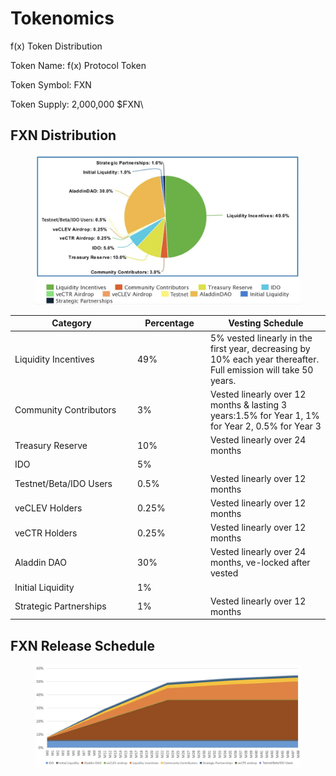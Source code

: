# Tokenomics

f(x) Token Distribution

Token Name: f(x) Protocol Token

Token Symbol: FXN

Token Supply: 2,000,000 $FXN\


## &#x20;                                           FXN Distribution

<figure><img src="../.gitbook/assets/image (118).png" alt=""><figcaption></figcaption></figure>



<table><thead><tr><th width="182">Category</th><th width="103">Percentage</th><th>Vesting Schedule</th></tr></thead><tbody><tr><td>Liquidity Incentives</td><td>49%</td><td>5% vested linearly in the first year, decreasing by 10% each year thereafter.  Full emission will take 50 years.</td></tr><tr><td>Community Contributors</td><td>3%</td><td>Vested linearly over 12 months &#x26; lasting 3 years:1.5% for Year 1, 1% for Year 2, 0.5% for Year 3</td></tr><tr><td>Treasury Reserve</td><td>10%</td><td>Vested linearly over 24 months</td></tr><tr><td>IDO</td><td>5%</td><td><br></td></tr><tr><td>Testnet/Beta/IDO Users</td><td>0.5%</td><td>Vested linearly over 12 months</td></tr><tr><td>veCLEV Holders</td><td>0.25%</td><td>Vested linearly over 12 months</td></tr><tr><td>veCTR Holders</td><td>0.25%</td><td>Vested linearly over 12 months</td></tr><tr><td>Aladdin DAO</td><td>30%</td><td>Vested linearly over 24 months, ve-locked after vested</td></tr><tr><td>Initial Liquidity</td><td>1%</td><td><br></td></tr><tr><td>Strategic Partnerships</td><td>1%</td><td>Vested linearly over 12 months</td></tr></tbody></table>

## &#x20;                                     FXN Release Schedule

<figure><img src="../.gitbook/assets/image.png" alt=""><figcaption></figcaption></figure>

